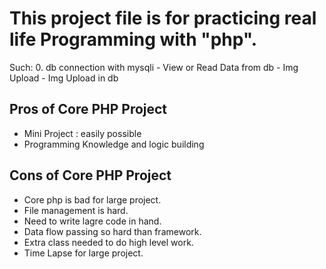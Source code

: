 # This project file is for practicing real life Programming with "php". 
Such:
	0. db connection with mysqli
	- View or Read Data from db
	- Img Upload
	- Img Upload in db 



Pros of Core PHP Project
------------------------
- Mini Project : easily possible
- Programming Knowledge and logic building

Cons of Core PHP Project
------------------------
- Core php is bad for large project.
- File management is hard.
- Need to write lagre code in hand.
- Data flow passing so hard than framework. 
- Extra class needed to do high level work.
- Time Lapse for large project. 